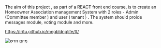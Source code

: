 The aim of this project , as part of a REACT front end course, is to create an Homeowner Association management System with 2 roles - Admin (Committee member ) and user ( tenant ) . 
The system should proide messages module, voting module and more.

https://iritu.github.io/mngbldnglife/#/


![מיזם חדש](https://user-images.githubusercontent.com/8612743/138683540-e0cf1bb5-82e2-4326-84d4-a9c474a8bce6.jpg)

